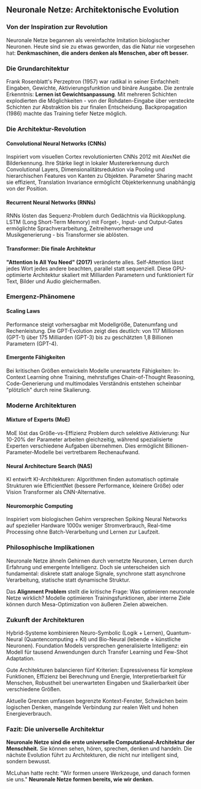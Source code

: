 ## Neuronale Netze: Architektonische Evolution

### Von der Inspiration zur Revolution

Neuronale Netze begannen als vereinfachte Imitation biologischer Neuronen. Heute sind sie zu etwas geworden, das die Natur nie vorgesehen hat: **Denkmaschinen, die anders denken als Menschen, aber oft besser.**

### Die Grundarchitektur

Frank Rosenblatt's Perzeptron (1957) war radikal in seiner Einfachheit: Eingaben, Gewichte, Aktivierungsfunktion und binäre Ausgabe. Die zentrale Erkenntnis: **Lernen ist Gewichtsanpassung**. Mit mehreren Schichten explodierten die Möglichkeiten - von der Rohdaten-Eingabe über versteckte Schichten zur Abstraktion bis zur finalen Entscheidung. Backpropagation (1986) machte das Training tiefer Netze möglich.

### Die Architektur-Revolution

#### Convolutional Neural Networks (CNNs)
Inspiriert vom visuellen Cortex revolutionierten CNNs 2012 mit AlexNet die Bilderkennung. Ihre Stärke liegt in lokaler Mustererkennung durch Convolutional Layers, Dimensionalitätsreduktion via Pooling und hierarchischen Features von Kanten zu Objekten. Parameter Sharing macht sie effizient, Translation Invariance ermöglicht Objekterkennung unabhängig von der Position.

#### Recurrent Neural Networks (RNNs) 
RNNs lösten das Sequenz-Problem durch Gedächtnis via Rückkopplung. LSTM (Long Short-Term Memory) mit Forget-, Input- und Output-Gates ermöglichte Sprachverarbeitung, Zeitreihenvorhersage und Musikgenerierung - bis Transformer sie ablösten.

#### Transformer: Die finale Architektur
**"Attention Is All You Need" (2017)** veränderte alles. Self-Attention lässt jedes Wort jedes andere beachten, parallel statt sequenziell. Diese GPU-optimierte Architektur skaliert mit Milliarden Parametern und funktioniert für Text, Bilder und Audio gleichermaßen.

### Emergenz-Phänomene

#### Scaling Laws
Performance steigt vorhersagbar mit Modellgröße, Datenumfang und Rechenleistung. Die GPT-Evolution zeigt dies deutlich: von 117 Millionen (GPT-1) über 175 Milliarden (GPT-3) bis zu geschätzten 1,8 Billionen Parametern (GPT-4).

#### Emergente Fähigkeiten
Bei kritischen Größen entwickeln Modelle unerwartete Fähigkeiten: In-Context Learning ohne Training, mehrstufiges Chain-of-Thought Reasoning, Code-Generierung und multimodales Verständnis entstehen scheinbar "plötzlich" durch reine Skalierung.

### Moderne Architekturen

#### Mixture of Experts (MoE)
MoE löst das Größe-vs-Effizienz Problem durch selektive Aktivierung: Nur 10-20% der Parameter arbeiten gleichzeitig, während spezialisierte Experten verschiedene Aufgaben übernehmen. Dies ermöglicht Billionen-Parameter-Modelle bei vertretbarem Rechenaufwand.

#### Neural Architecture Search (NAS)
KI entwirft KI-Architekturen: Algorithmen finden automatisch optimale Strukturen wie EfficientNet (bessere Performance, kleinere Größe) oder Vision Transformer als CNN-Alternative.

#### Neuromorphic Computing
Inspiriert vom biologischen Gehirn versprechen Spiking Neural Networks auf spezieller Hardware 1000x weniger Stromverbrauch, Real-time Processing ohne Batch-Verarbeitung und Lernen zur Laufzeit.

### Philosophische Implikationen

Neuronale Netze ähneln Gehirnen durch vernetzte Neuronen, Lernen durch Erfahrung und emergente Intelligenz. Doch sie unterscheiden sich fundamental: diskrete statt analoge Signale, synchrone statt asynchrone Verarbeitung, statische statt dynamische Struktur.

Das **Alignment Problem** stellt die kritische Frage: Was optimieren neuronale Netze wirklich? Modelle optimieren Trainingsfunktionen, aber interne Ziele können durch Mesa-Optimization von äußeren Zielen abweichen.

### Zukunft der Architekturen

Hybrid-Systeme kombinieren Neuro-Symbolic (Logik + Lernen), Quantum-Neural (Quantencomputing + KI) und Bio-Neural (lebende + künstliche Neuronen). Foundation Models versprechen generalisierte Intelligenz: ein Modell für tausend Anwendungen durch Transfer Learning und Few-Shot Adaptation.

Gute Architekturen balancieren fünf Kriterien: Expressiveness für komplexe Funktionen, Effizienz bei Berechnung und Energie, Interpretierbarkeit für Menschen, Robustheit bei unerwarteten Eingaben und Skalierbarkeit über verschiedene Größen.

Aktuelle Grenzen umfassen begrenzte Kontext-Fenster, Schwächen beim logischen Denken, mangelnde Verbindung zur realen Welt und hohen Energieverbrauch.

### Fazit: Die universelle Architektur

**Neuronale Netze sind die erste universelle Computational-Architektur der Menschheit.** Sie können sehen, hören, sprechen, denken und handeln. Die nächste Evolution führt zu Architekturen, die nicht nur intelligent sind, sondern bewusst.

McLuhan hatte recht: "Wir formen unsere Werkzeuge, und danach formen sie uns." **Neuronale Netze formen bereits, wie wir denken.**